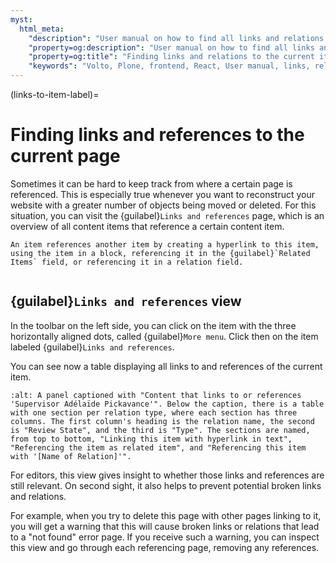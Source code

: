 ```yaml
---
myst:
  html_meta:
    "description": "User manual on how to find all links and relations to the current item."
    "property=og:description": "User manual on how to find all links and relations to the current item."
    "property=og:title": "Finding links and relations to the current item."
    "keywords": "Volto, Plone, frontend, React, User manual, links, relations, references, related content"
---
```


(links-to-item-label)=

# Finding links and references to the current page

Sometimes it can be hard to keep track from where a certain page is referenced.
This is especially true whenever you want to reconstruct your website with a greater number of objects being moved or deleted.
For this situation, you can visit the {guilabel}`Links and references` page, which is an overview of all content items that reference a certain content item.

```{note}
An item references another item by creating a hyperlink to this item, using the item in a block, referencing it in the {guilabel}`Related Items` field, or referencing it in a relation field.
```

```{versionadded} Volto 17.0.0-alpha.19
```

## {guilabel}`Links and references` view

In the toolbar on the left side, you can click on the item with the three horizontally aligned dots, called {guilabel}`More menu`.
Click then on the item labeled {guilabel}`Links and references`.

You can see now a table displaying all links to and references of the current item.

```{image} ../_static/user-manual/manage/link-to-items.png
:alt: A panel captioned with "Content that links to or references 'Supervisor Adélaïde Pickavance'". Below the caption, there is a table with one section per relation type, where each section has three columns. The first column's heading is the relation name, the second is "Review State", and the third is "Type". The sections are named, from top to bottom, "Linking this item with hyperlink in text", "Referencing the item as related item", and "Referencing this item with '[Name of Relation]'".
```

For editors, this view gives insight to whether those links and references are still relevant.
On second sight, it also helps to prevent potential broken links and relations.

For example, when you try to delete this page with other pages linking to it, you will get a warning that this will cause broken links or relations that lead to a "not found" error page.
If you receive such a warning, you can inspect this view and go through each referencing page, removing any references.